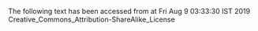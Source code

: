 The following text has been accessed from at Fri Aug 9 03:33:30 IST 2019
Creative_Commons_Attribution-ShareAlike_License
